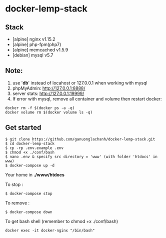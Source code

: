# docker-lemp-stack

## Stack
- [alpine] nginx v1.15.2
- [alpine] php-fpm(php7)
- [alpine] memcached v1.5.9
- [debian] mysql v5.7

## Note:
1. use '**db**' instead of locahost or 127.0.0.1 when working with mysql
2. phpMyAdmin: http://127.0.0.1:8888/
3. server stats: http://127.0.0.1:19999/
4. If error with mysql, remove all container and volume then restart docker:
```
docker rm -f $(docker ps -a -q)
docker volume rm $(docker volume ls -q)
```
## Get started



```
$ git clone https://github.com/ganuonglachanh/docker-lemp-stack.git
$ cd docker-lemp-stack
$ cp -rp .env.example .env
$ chmod +x ./conf/bash
$ nano .env & specify src directory = 'www' (with folder 'htdocs' in www)
$ docker-compose up -d
```
Your home in **./www/htdocs**

To stop :

```
$ docker-compose stop

```

To remove :

```
$ docker-compose down

```
To get bash shell (remember to chmod +x ./conf/bash)

```
docker exec -it docker-nginx "/bin/bash"
```
